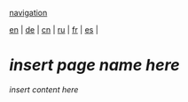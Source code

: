 [navigation](https://github.com/syncloud/docs/blob/master/*/index.md)

[en](https://github.com/syncloud/platform/wiki/Docker) | 
[de](https://github.com/syncloud/docs/blob/master/de/content/Docker.md) | 
[cn](https://github.com/syncloud/docs/blob/master/cn/content/Docker.md) | 
[ru](https://github.com/syncloud/docs/blob/master/ru/content/Docker.md) | 
[fr](https://github.com/syncloud/docs/blob/master/fr/content/Docker.md) | 
[es](https://github.com/syncloud/docs/blob/master/es/content/Docker.md) | 

# *insert page name here*

*insert content here*
